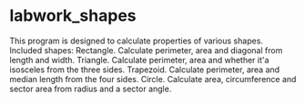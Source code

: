 # labwork_shapes
This program is designed to calculate properties of various shapes. 
Included shapes:
  Rectangle. Calculate perimeter, area and diagonal from length and width.
  Triangle. Calculate perimeter, area and whether it'a isosceles from the three sides.
  Trapezoid. Calculate perimeter, area and median length from the four sides.
  Circle. Calculate area, circumference and sector area from radius and a sector angle.
